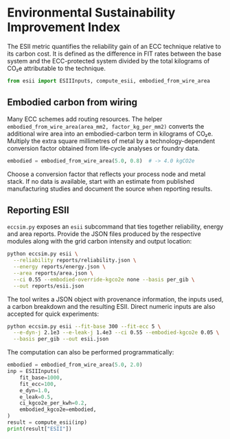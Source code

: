 # Environmental Sustainability Improvement Index

The ESII metric quantifies the reliability gain of an ECC technique relative to
its carbon cost.  It is defined as the difference in FIT rates between the base
system and the ECC-protected system divided by the total kilograms of CO₂e
attributable to the technique.

```python
from esii import ESIIInputs, compute_esii, embodied_from_wire_area
```

## Embodied carbon from wiring

Many ECC schemes add routing resources.  The helper
`embodied_from_wire_area(area_mm2, factor_kg_per_mm2)` converts the additional
wire area into an embodied-carbon term in kilograms of CO₂e.  Multiply the
extra square millimetres of metal by a technology-dependent conversion factor
obtained from life‑cycle analyses or foundry data.

```python
embodied = embodied_from_wire_area(5.0, 0.8)  # -> 4.0 kgCO2e
```

Choose a conversion factor that reflects your process node and metal stack.  If
no data is available, start with an estimate from published manufacturing
studies and document the source when reporting results.

## Reporting ESII

`eccsim.py` exposes an ``esii`` subcommand that ties together reliability,
energy and area reports.  Provide the JSON files produced by the respective
modules along with the grid carbon intensity and output location:

```bash
python eccsim.py esii \
  --reliability reports/reliability.json \
  --energy reports/energy.json \
  --area reports/area.json \
  --ci 0.55 --embodied-override-kgco2e none --basis per_gib \
  --out reports/esii.json
```

The tool writes a JSON object with provenance information, the inputs used, a
carbon breakdown and the resulting ESII.  Direct numeric inputs are also
accepted for quick experiments:

```bash
python eccsim.py esii --fit-base 300 --fit-ecc 5 \
  --e-dyn-j 2.1e3 --e-leak-j 1.4e3 --ci 0.55 --embodied-kgco2e 0.05 \
  --basis per_gib --out esii.json
```

The computation can also be performed programmatically:

```python
embodied = embodied_from_wire_area(5.0, 2.0)
inp = ESIIInputs(
    fit_base=1000,
    fit_ecc=100,
    e_dyn=1.0,
    e_leak=0.5,
    ci_kgco2e_per_kwh=0.2,
    embodied_kgco2e=embodied,
)
result = compute_esii(inp)
print(result["ESII"])
```
